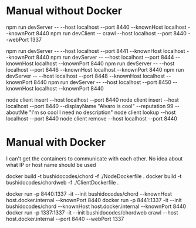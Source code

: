 # Manual without Docker

npm run devServer -- --host localhost --port 8440 --knownHost localhost --knownPort 8440
npm run devClient -- crawl --host localhost --port 8440 --webPort 1337

npm run devServer -- --host localhost --port 8441 --knownHost localhost --knownPort 8440
npm run devServer -- --host localhost --port 8444 --knownHost localhost --knownPort 8440
npm run devServer -- --host localhost --port 8446 --knownHost localhost --knownPort 8440
npm run devServer -- --host localhost --port 8448 --knownHost localhost --knownPort 8440
npm run devServer -- --host localhost --port 8450 --knownHost localhost --knownPort 8440

<!-- Alvaro: npm run devClient worked for me, but it does not ends so I can't run the following command -->

node client insert --host localhost --port 8440
node client insert --host localhost --port 8440 --displayName "Alvaro is cool" --reputation 99 --aboutMe "I'm so cool I need no description"
node client lookup --host localhost --port 8440
node client remove --host localhost --port 8440

# Manual with Docker

I can't get the containers to communicate with each other. No idea about what IP or host name should be used

docker build -t bushidocodes/chord -f ./NodeDockerfile .
docker build -t bushidocodes/chordweb -f ./ClientDockerfile .

docker run -p 8440:1337 -it --init bushidocodes/chord --knownHost host.docker.internal --knownPort 8440
docker run -p 8441:1337 -it --init bushidocodes/chord --knownHost host.docker.internal --knownPort 8440
docker run -p 1337:1337 -it --init bushidocodes/chordweb crawl --host host.docker.internal --port 8440 --webPort 1337
